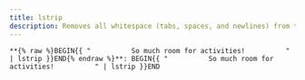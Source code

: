 ```yaml
---
title: lstrip
description: Removes all whitespace (tabs, spaces, and newlines) from the left side of a string. It does not affect spaces between words.
---
```

`**{% raw %}BEGIN{{ "          So much room for activities!          " | lstrip }}END{% endraw %}**: BEGIN{{ "          So much room for activities!          " | lstrip }}END`